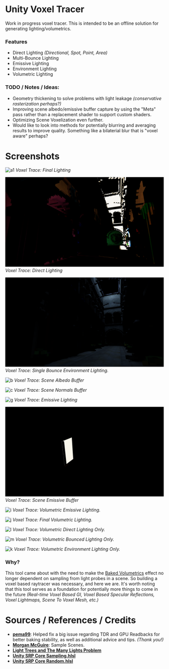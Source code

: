 # Unity Voxel Tracer

Work in progress voxel tracer. This is intended to be an offline solution for generating lighting/volumetrics.

### Features
- Direct Lighting *(Directional, Spot, Point, Area)*
- Multi-Bounce Lighting
- Emissive Lighting
- Environment Lighting
- Volumetric Lighting

### TODO / Notes / Ideas:
- Geometry thickening to solve problems with light leakage *(conservative rasterization perhaps?)*
- Improving scene albedo/emissive buffer capture by using the "Meta" pass rather than a replacement shader to support custom shaders.
- Optimizing Scene Voxelization even further.
- Would like to look into methods for potentially blurring and averaging results to improve quality. Something like a bilaterial blur that is "voxel aware" perhaps?

# Screenshots

![a1](GithubContent/a.png)
*Voxel Trace: Final Lighting*

![d](GithubContent/d.png)
*Voxel Trace: Direct Lighting*

![e](GithubContent/e.png)
*Voxel Trace: Single Bounce Environment Lighting.*

![b](GithubContent/b.png)
*Voxel Trace: Scene Albedo Buffer*

![c](GithubContent/c.png)
*Voxel Trace: Scene Normals Buffer*

![g](GithubContent/g.png)
*Voxel Trace: Emissive Lighting*

![h](GithubContent/h.png)
*Voxel Trace: Scene Emissive Buffer*

![i](GithubContent/i.png)
*Voxel Trace: Volumetric Emissive Lighting.*

![j](GithubContent/j.png)
*Voxel Trace: Final Volumetric Lighting.*

![l](GithubContent/l.png)
*Voxel Trace: Volumetric Direct Lighting Only.*

![m](GithubContent/m.png)
*Voxel Trace: Volumetric Bounced Lighting Only.*

![k](GithubContent/k.png)
*Voxel Trace: Volumetric Environment Lighting Only.*

### Why?

This tool came about with the need to make the [Baked Volumetrics](https://github.com/frostbone25/Unity-Baked-Volumetrics) effect no longer dependent on sampling from light probes in a scene. So building a voxel based raytracer was necessary, and here we are. It's worth noting that this tool serves as a foundation for potentially more things to come in the future *(Real-time Voxel Based GI, Voxel Based Specular Reflections, Voxel Lightmaps, Scene To Voxel Mesh, etc.)*

# Sources / References / Credits
- **[pema99](https://gist.github.com/pema99)**: Helped fix a big issue regarding TDR and GPU Readbacks for better baking stability, as well as additional advice and tips. *(Thank you!)*
- **[Morgan McGuire](https://casual-effects.com/data/)**:  Sample Scenes.
- **[Light Trees and The Many Lights Problem](https://psychopath.io/post/2020_04_20_light_trees)**
- **[Unity SRP Core Sampling.hlsl](https://github.com/needle-mirror/com.unity.render-pipelines.core/blob/master/ShaderLibrary/Sampling/Sampling.hlsl)**
- **[Unity SRP Core Random.hlsl](https://github.com/needle-mirror/com.unity.render-pipelines.core/blob/master/ShaderLibrary/Random.hlsl)**